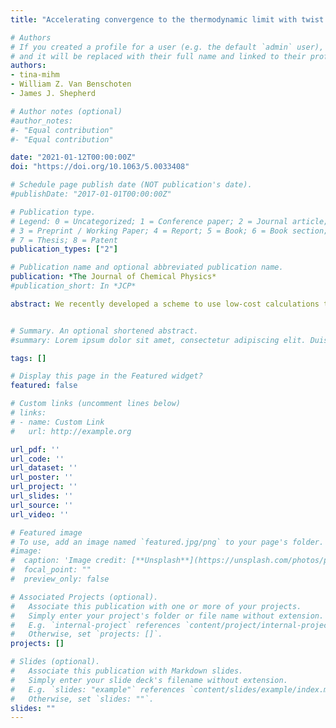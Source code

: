 ```yaml
---
title: "Accelerating convergence to the thermodynamic limit with twist angle selection applied to methods beyond many-body perturbation theory"

# Authors
# If you created a profile for a user (e.g. the default `admin` user), write the username (folder name) here 
# and it will be replaced with their full name and linked to their profile.
authors:
- tina-mihm
- William Z. Van Benschoten
- James J. Shepherd

# Author notes (optional)
#author_notes:
#- "Equal contribution"
#- "Equal contribution"

date: "2021-01-12T00:00:00Z"
doi: "https://doi.org/10.1063/5.0033408"

# Schedule page publish date (NOT publication's date).
#publishDate: "2017-01-01T00:00:00Z"

# Publication type.
# Legend: 0 = Uncategorized; 1 = Conference paper; 2 = Journal article;
# 3 = Preprint / Working Paper; 4 = Report; 5 = Book; 6 = Book section;
# 7 = Thesis; 8 = Patent
publication_types: ["2"]

# Publication name and optional abbreviated publication name.
publication: *The Journal of Chemical Physics*
#publication_short: In *JCP*

abstract: We recently developed a scheme to use low-cost calculations to find a single twist angle where the coupled cluster doubles energy of a single calculation matches the twist-averaged coupled cluster doubles energy in a finite unit cell. We used initiator full configuration interaction quantum Monte Carlo as an example of an exact method beyond coupled cluster doubles theory to show that this selected twist angle approach had comparable accuracy in methods beyond coupled cluster. Furthermore, at least for small system sizes, we show that the same twist angle can also be found by comparing the energy directly (at the level of second-order Moller–Plesset theory), suggesting a route toward twist angle selection, which requires minimal modification to existing codes that can perform twist averaging.


# Summary. An optional shortened abstract.
#summary: Lorem ipsum dolor sit amet, consectetur adipiscing elit. Duis posuere tellus ac convallis placerat. Proin tincidunt magna sed ex sollicitudin condimentum.

tags: []

# Display this page in the Featured widget?
featured: false

# Custom links (uncomment lines below)
# links:
# - name: Custom Link
#   url: http://example.org

url_pdf: ''
url_code: ''
url_dataset: ''
url_poster: ''
url_project: ''
url_slides: ''
url_source: ''
url_video: ''

# Featured image
# To use, add an image named `featured.jpg/png` to your page's folder. 
#image:
#  caption: 'Image credit: [**Unsplash**](https://unsplash.com/photos/pLCdAaMFLTE)'
#  focal_point: ""
#  preview_only: false

# Associated Projects (optional).
#   Associate this publication with one or more of your projects.
#   Simply enter your project's folder or file name without extension.
#   E.g. `internal-project` references `content/project/internal-project/index.md`.
#   Otherwise, set `projects: []`.
projects: []

# Slides (optional).
#   Associate this publication with Markdown slides.
#   Simply enter your slide deck's filename without extension.
#   E.g. `slides: "example"` references `content/slides/example/index.md`.
#   Otherwise, set `slides: ""`.
slides: ""
---
```

